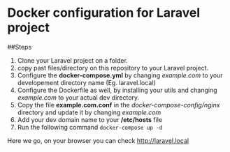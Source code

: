 # Docker configuration for Laravel project
##Steps 

1. Clone your Laravel project on a folder.
2. copy past files/directory on this repository to your Laravel project.
3. Configure the **docker-compose.yml** by changing *example.com* to your developement directory name (Eg. laravel.local)
4. Configure the Dockerfile as well, by installing your utils and changing *example.com* to your actual dev directory. 
5. Copy the file **example.com.conf** in the *docker-compose-config/nginx* directory and update it by changing *example.com*
6. Add your dev domain name to your **/etc/hosts** file
7. Run the following command `docker-compose up -d`

Here we go, on your browser you can check http://laravel.local 